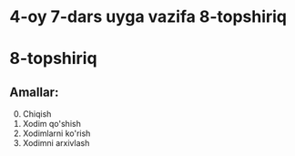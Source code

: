 <!-- README.md -->

# 4-oy 7-dars uyga vazifa 8-topshiriq
# 8-topshiriq
## Amallar:
0. Chiqish
1. Xodim qo'shish
2. Xodimlarni ko'rish
3. Xodimni arxivlash
